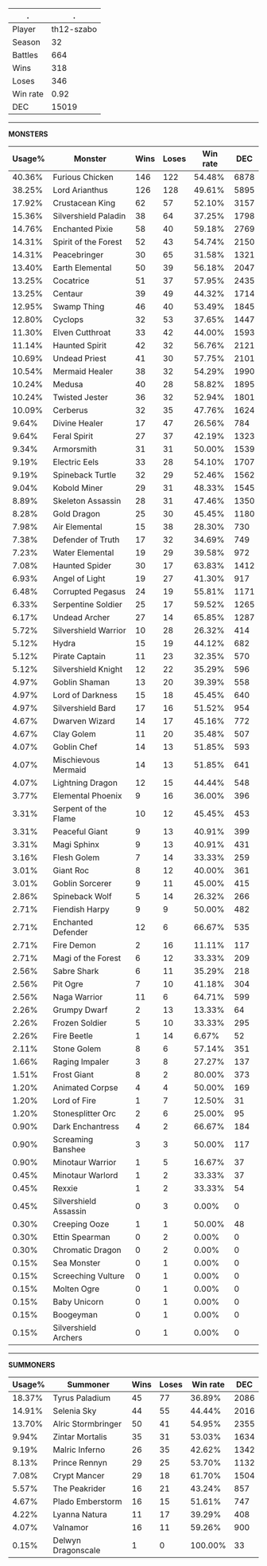 .|.
|-|-
Player|th12-szabo
Season|32
Battles|664
Wins|318
Loses|346
Win rate|0.92
DEC|15019

---
**MONSTERS**

Usage%|Monster|Wins|Loses|Win rate|DEC|
-|-|-|-|-|-|
40.36%|Furious Chicken|146|122|54.48%|6878|
38.25%|Lord Arianthus|126|128|49.61%|5895|
17.92%|Crustacean King|62|57|52.10%|3157|
15.36%|Silvershield Paladin|38|64|37.25%|1798|
14.76%|Enchanted Pixie|58|40|59.18%|2769|
14.31%|Spirit of the Forest|52|43|54.74%|2150|
14.31%|Peacebringer|30|65|31.58%|1321|
13.40%|Earth Elemental|50|39|56.18%|2047|
13.25%|Cocatrice|51|37|57.95%|2435|
13.25%|Centaur|39|49|44.32%|1714|
12.95%|Swamp Thing|46|40|53.49%|1845|
12.80%|Cyclops|32|53|37.65%|1447|
11.30%|Elven Cutthroat|33|42|44.00%|1593|
11.14%|Haunted Spirit|42|32|56.76%|2121|
10.69%|Undead Priest|41|30|57.75%|2101|
10.54%|Mermaid Healer|38|32|54.29%|1990|
10.24%|Medusa|40|28|58.82%|1895|
10.24%|Twisted Jester|36|32|52.94%|1801|
10.09%|Cerberus|32|35|47.76%|1624|
9.64%|Divine Healer|17|47|26.56%|784|
9.64%|Feral Spirit|27|37|42.19%|1323|
9.34%|Armorsmith|31|31|50.00%|1539|
9.19%|Electric Eels|33|28|54.10%|1707|
9.19%|Spineback Turtle|32|29|52.46%|1562|
9.04%|Kobold Miner|29|31|48.33%|1545|
8.89%|Skeleton Assassin|28|31|47.46%|1350|
8.28%|Gold Dragon|25|30|45.45%|1180|
7.98%|Air Elemental|15|38|28.30%|730|
7.38%|Defender of Truth|17|32|34.69%|749|
7.23%|Water Elemental|19|29|39.58%|972|
7.08%|Haunted Spider|30|17|63.83%|1412|
6.93%|Angel of Light|19|27|41.30%|917|
6.48%|Corrupted Pegasus|24|19|55.81%|1171|
6.33%|Serpentine Soldier|25|17|59.52%|1265|
6.17%|Undead Archer|27|14|65.85%|1287|
5.72%|Silvershield Warrior|10|28|26.32%|414|
5.12%|Hydra|15|19|44.12%|682|
5.12%|Pirate Captain|11|23|32.35%|570|
5.12%|Silvershield Knight|12|22|35.29%|596|
4.97%|Goblin Shaman|13|20|39.39%|558|
4.97%|Lord of Darkness|15|18|45.45%|640|
4.97%|Silvershield Bard|17|16|51.52%|954|
4.67%|Dwarven Wizard|14|17|45.16%|772|
4.67%|Clay Golem|11|20|35.48%|507|
4.07%|Goblin Chef|14|13|51.85%|593|
4.07%|Mischievous Mermaid|14|13|51.85%|641|
4.07%|Lightning Dragon|12|15|44.44%|548|
3.77%|Elemental Phoenix|9|16|36.00%|396|
3.31%|Serpent of the Flame|10|12|45.45%|453|
3.31%|Peaceful Giant|9|13|40.91%|399|
3.31%|Magi Sphinx|9|13|40.91%|431|
3.16%|Flesh Golem|7|14|33.33%|259|
3.01%|Giant Roc|8|12|40.00%|361|
3.01%|Goblin Sorcerer|9|11|45.00%|415|
2.86%|Spineback Wolf|5|14|26.32%|266|
2.71%|Fiendish Harpy|9|9|50.00%|482|
2.71%|Enchanted Defender|12|6|66.67%|535|
2.71%|Fire Demon|2|16|11.11%|117|
2.71%|Magi of the Forest|6|12|33.33%|209|
2.56%|Sabre Shark|6|11|35.29%|218|
2.56%|Pit Ogre|7|10|41.18%|304|
2.56%|Naga Warrior|11|6|64.71%|599|
2.26%|Grumpy Dwarf|2|13|13.33%|64|
2.26%|Frozen Soldier|5|10|33.33%|295|
2.26%|Fire Beetle|1|14|6.67%|52|
2.11%|Stone Golem|8|6|57.14%|351|
1.66%|Raging Impaler|3|8|27.27%|137|
1.51%|Frost Giant|8|2|80.00%|373|
1.20%|Animated Corpse|4|4|50.00%|169|
1.20%|Lord of Fire|1|7|12.50%|31|
1.20%|Stonesplitter Orc|2|6|25.00%|95|
0.90%|Dark Enchantress|4|2|66.67%|184|
0.90%|Screaming Banshee|3|3|50.00%|117|
0.90%|Minotaur Warrior|1|5|16.67%|37|
0.45%|Minotaur Warlord|1|2|33.33%|37|
0.45%|Rexxie|1|2|33.33%|54|
0.45%|Silvershield Assassin|0|3|0.00%|0|
0.30%|Creeping Ooze|1|1|50.00%|48|
0.30%|Ettin Spearman|0|2|0.00%|0|
0.30%|Chromatic Dragon|0|2|0.00%|0|
0.15%|Sea Monster|0|1|0.00%|0|
0.15%|Screeching Vulture|0|1|0.00%|0|
0.15%|Molten Ogre|0|1|0.00%|0|
0.15%|Baby Unicorn|0|1|0.00%|0|
0.15%|Boogeyman|0|1|0.00%|0|
0.15%|Silvershield Archers|0|1|0.00%|0|

---
**SUMMONERS**

Usage%|Summoner|Wins|Loses|Win rate|DEC|
-|-|-|-|-|-|
18.37%|Tyrus Paladium|45|77|36.89%|2086|
14.91%|Selenia Sky|44|55|44.44%|2016|
13.70%|Alric Stormbringer|50|41|54.95%|2355|
9.94%|Zintar Mortalis|35|31|53.03%|1634|
9.19%|Malric Inferno|26|35|42.62%|1342|
8.13%|Prince Rennyn|29|25|53.70%|1132|
7.08%|Crypt Mancer|29|18|61.70%|1504|
5.57%|The Peakrider|16|21|43.24%|857|
4.67%|Plado Emberstorm|16|15|51.61%|747|
4.22%|Lyanna Natura|11|17|39.29%|408|
4.07%|Valnamor|16|11|59.26%|900|
0.15%|Delwyn Dragonscale|1|0|100.00%|33|
